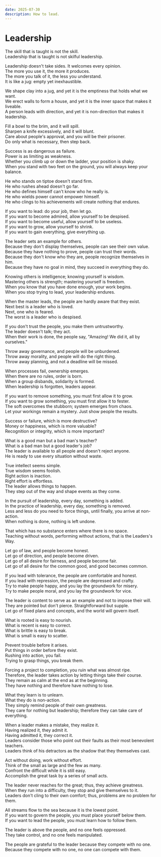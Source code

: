 ```yaml
---
date: 2025-07-30
description: How to lead.
---
```

# Leadership

The skill that is taught is not the skill.  
Leadership that is taught is not skilful leadership.  

Leadership doesn't take sides. It welcomes every opinion.  
The more you use it, the more it produces.  
The more you talk of it, the less you understand.  
It is like a jug: empty yet inexhaustible.  

We shape clay into a jug, and yet it is the emptiness that holds what we want.  
We erect walls to form a house, and yet it is the inner space that makes it liveable.  
A person leads with direction, and yet it is non-direction that makes it leadership.  

Fill a bowl to the brim, and it will spill.  
Sharpen a knife excessively, and it will blunt.  
Care about people's approval, and you will be their prisoner.  
Do only what is necessary, then step back.  

Success is as dangerous as failure.  
Power is as limiting as weakness.  
Whether you climb up or down the ladder, your position is shaky.  
When you stand with two feet on the ground, you will always keep your balance.  

He who stands on tiptoe doesn't stand firm.  
He who rushes ahead doesn't go far.  
He who defines himself can't know who he really is.  
He who wields power cannot empower himself.  
He who clings to his achievements will create nothing that endures.  

If you want to lead: do your job, then let go.  
If you want to become admired, allow yourself to be despised.  
If you want to become useful, allow yourself to be useless.  
If you want to grow, allow yourself to shrink.  
If you want to gain everything, give everything up.  

The leader sets an example for others.  
Because they don't display themselves, people can see their own value.  
Because they have nothing to prove, people can trust their words.  
Because they don't know who they are, people recognize themselves in him.  
Because they have no goal in mind, they succeed in everything they do.  

Knowing others is intelligence; knowing yourself is wisdom.  
Mastering others is strength; mastering yourself is freedom.  
When you know that you have done enough, your work begins.  
When you stop trying to lead, your leadership endures.  

When the master leads, the people are hardly aware that they exist.  
Next best is a leader who is loved.  
Next, one who is feared.  
The worst is a leader who is despised.  

If you don't trust the people, you make them untrustworthy.  
The leader doesn't talk; they act.  
When their work is done, the people say, "Amazing! We did it, all by ourselves."  

Throw away governance, and people will be unburdened.  
Throw away morality, and people will do the right thing.  
Throw away planning, and not a deadline will be missed.  

When processes fail, ownership emerges.  
When there are no rules, order is born.  
When a group disbands, solidarity is formed.  
When leadership is forgotten, leaders appear.  

If you want to remove something, you must first allow it to grow.  
If you want to grow something, you must first allow it to fester.  
The soft overcomes the stubborn; system emerges from chaos.  
Let your workings remain a mystery. Just show people the results.  

Success or failure, which is more destructive?  
Money or happiness, which is more valuable?  
Recognition or integrity, which is more important?  

What is a good man but a bad man's teacher?  
What is a bad man but a good leader's job?  
The leader is available to all people and doesn't reject anyone.  
He is ready to use every situation without waste.  

True intellect seems simple.  
True wisdom seems foolish.  
Right action is inaction.  
Right effort is effortless.  
The leader allows things to happen.  
They step out of the way and shape events as they come.  

In the pursuit of leadership, every day, something is added.  
In the practice of leadership, every day, something is removed.  
Less and less do you need to force things, until finally, you arrive at non-action.  
When nothing is done, nothing is left undone.  

That which has no substance enters where there is no space.  
Teaching without words, performing without actions, that is the Leaders's Way.  

Let go of law, and people become honest.  
Let go of direction, and people become driven.  
Let go of all desire for fairness, and people become fair.  
Let go of all desire for the common good, and good becomes common.  

If you lead with tolerance, the people are comfortable and honest.  
If you lead with repression, the people are depressed and crafty.  
Try to make people happy, and you lay the groundwork for misery.  
Try to make people moral, and you lay the groundwork for vice.  

The leader is content to serve as an example and not to impose their will.  
They are pointed but don't pierce. Straightforward but supple.  
Let go of fixed plans and concepts, and the world will govern itself.  

What is rooted is easy to nourish.  
What is recent is easy to correct.  
What is brittle is easy to break.  
What is small is easy to scatter.  

Prevent trouble before it arises.  
Put things in order before they exist.  
Rushing into action, you fail.  
Trying to grasp things, you break them.  

Forcing a project to completion, you ruin what was almost ripe.   
Therefore, the leader takes action by letting things take their course.  
They remain as calm at the end as at the beginning.  
They have nothing and therefore have nothing to lose.  

What they learn is to unlearn.  
What they do is non-action.  
They simply remind people of their own greatness.  
They care for nothing but leadership; therefore they can take care of everything.  

When a leader makes a mistake, they realize it.  
Having realized it, they admit it.  
Having admitted it, they correct it.  
Leaders consider those who point out their faults as their most benevolent teachers.  
Leaders think of his detractors as the shadow that they themselves cast.  

Act without doing, work without effort.  
Think of the small as large and the few as many.  
Confront the difficult while it is still easy.  
Accomplish the great task by a series of small acts.  

The leader never reaches for the great; thus, they achieve greatness.  
When they run into a difficulty, they stop and give themselves to it.  
Leaders don't cling to their own comfort; thus, problems are no problem for them.  

All streams flow to the sea because it is the lowest point.  
If you want to govern the people, you must place yourself below them.  
If you want to lead the people, you must learn how to follow them.  

The leader is above the people, and no one feels oppressed.  
They take control, and no one feels manipulated.  

The people are grateful to the leader because they compete with no one.  
Because they compete with no one, no one can compete with them.  

